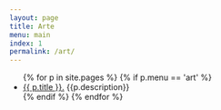 ```yaml
---
layout: page
title: Arte
menu: main
index: 1
permalink: /art/
---
```


<ul>
    {% for p in site.pages %}
        {% if p.menu == 'art' %}
            <li><a href="{{ p.url }}">{{ p.title }}.</a> {{p.description}}</li>
        {% endif %}
    {% endfor %}
</ul>